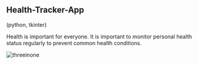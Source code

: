 ## Health-Tracker-App
(python, tkinter)

Health is important for everyone. It is important to monitor personal health status regularly to prevent common health conditions.

![threeinone](https://user-images.githubusercontent.com/48885389/136688649-82470e1e-721b-4e67-a7f4-c64a2503107a.png)
